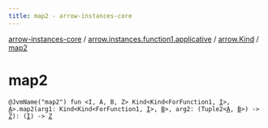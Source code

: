 ```yaml
---
title: map2 - arrow-instances-core
---
```


[arrow-instances-core](../../index.html) / [arrow.instances.function1.applicative](../index.html) / [arrow.Kind](index.html) / [map2](./map2.html)

# map2

`@JvmName("map2") fun <I, A, B, Z> Kind<Kind<ForFunction1, `[`I`](map2.html#I)`>, `[`A`](map2.html#A)`>.map2(arg1: Kind<Kind<ForFunction1, `[`I`](map2.html#I)`>, `[`B`](map2.html#B)`>, arg2: (Tuple2<`[`A`](map2.html#A)`, `[`B`](map2.html#B)`>) -> `[`Z`](map2.html#Z)`): (`[`I`](map2.html#I)`) -> `[`Z`](map2.html#Z)